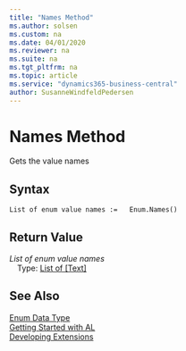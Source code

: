 ```yaml
---
title: "Names Method"
ms.author: solsen
ms.custom: na
ms.date: 04/01/2020
ms.reviewer: na
ms.suite: na
ms.tgt_pltfrm: na
ms.topic: article
ms.service: "dynamics365-business-central"
author: SusanneWindfeldPedersen
---
```

[//]: # (START>DO_NOT_EDIT)
[//]: # (IMPORTANT:Do not edit any of the content between here and the END>DO_NOT_EDIT.)
[//]: # (Any modifications should be made in the .xml files in the ModernDev repo.)
# Names Method
Gets the value names


## Syntax
```
List of enum value names :=   Enum.Names()
```


## Return Value
*List of enum value names*  
&emsp;Type: [List of [Text]](../list/list-data-type.md)  
  


[//]: # (IMPORTANT: END>DO_NOT_EDIT)
## See Also
[Enum Data Type](enum-data-type.md)  
[Getting Started with AL](../../devenv-get-started.md)  
[Developing Extensions](../../devenv-dev-overview.md)